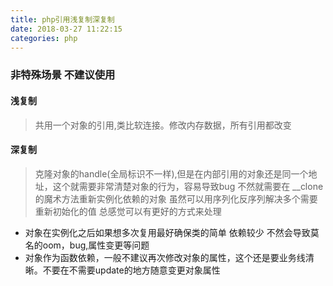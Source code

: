```yaml
---
title: php引用浅复制深复制
date: 2018-03-27 11:22:15
categories: php
---
```


### 非特殊场景 不建议使用

#### 浅复制

> 共用一个对象的引用,类比软连接。修改内存数据，所有引用都改变


#### 深复制

> 克隆对象的handle(全局标识不一样),但是在内部引用的对象还是同一个地址，这个就需要非常清楚对象的行为，容易导致bug
> 不然就需要在 __clone的魔术方法重新实例化依赖的对象
> 虽然可以用序列化反序列解决多个需要重新初始化的值 总感觉可以有更好的方式来处理


* 对象在实例化之后如果想多次复用最好确保类的简单 依赖较少 不然会导致莫名的oom，bug,属性变更等问题
* 对象作为函数依赖，一般不建议再次修改对象的属性，这个还是要业务线清晰。不要在不需要update的地方随意变更对象属性 